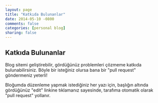 ```yaml
---
layout: page
title: "Katkıda Bulunanlar"
date: 2014-05-10 -0800
comments: false
categories: [personal blog]
sharing: false
---
```


## Katkıda Bulunanlar

Blog sitemi geliştirebilir, gördüğünüz problemleri çözmeme katkıda bulunabilirsiniz. Böyle bir isteğiniz olursa bana bir "pull request" göndermeniz yeterli!

Bloğumda düzenleme yapmak istediğiniz her yazı için, başlığın altında gördüğünüz "edit" linkine tıklamanız sayesinde, tarafıma otomatik olarak "pull request" yollanır.